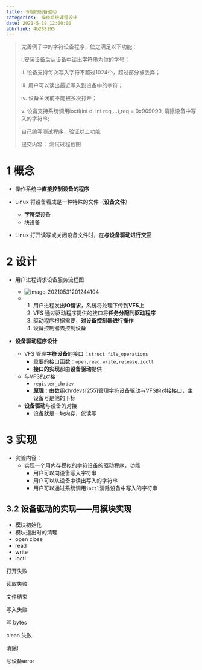 ```yaml
---
title: 专题四设备驱动
categories: -操作系统课程设计
date: 2021-5-19 12:00:00
abbrlink: 4b288195
---
```


> 完善例子中的字符设备程序，使之满足以下功能：
>
>  i.安装设备后从设备中读出字符串为你的学号；
>
>  ii. 设备支持每次写入字符不超过1024个，超过部分被丢弃；
>
>  iii. 用户可以读出最近写入到设备中的字符；
>
>  iv. 设备关闭前不能被多次打开；
>
>  v. 设备支持系统调用ioctl(int d, int req,…),req = 0x909090, 清除设备中写入的字符串;
>
>  自己编写测试程序，验证以上功能
>
> 
>
> 提交内容： 测试过程截图

# 1 概念

* 操作系统中**直接控制设备的程序**

* Linux 将设备看成是一种特殊的文件（**设备文件**）
  * **字符型**设备
  * 块设备
* Linux 打开读写或关闭设备文件时，在**与设备驱动进行交互**



# 2 设计

* 用户进程请求设备服务流程图
  * ![image-20210531201244104](E:\Hexo\Blog\source\_posts\专题四设备驱动.assets\image-20210531201244104.png)
  * 1. 用户进程发出**IO请求**，系统将处理下传到**VFS**上
    2. VFS 通过驱动程序提供的接口将**任务分配**到**驱动程序**
    3. 驱动程序根据需要，**对设备控制器进行操作**
    4. 设备控制器去控制设备



* **设备驱动程序设计**
  * VFS 管理**字符设备**的接口：`struct file_operations`
    * 重要的接口函数：`open,read,write,release,ioctl`
    * **接口的实现**都由**设备驱动**提供
  * 与VFS的对接：
    * `register_chrdev`
    * **原理**：由数组chrdevs[255]管理字符设备驱动与VFS的对接接口，主设备号是他的下标
  * **设备驱动**与设备的对接
    * 设备就是一块内存，仅读写



# 3 实现

* 实验内容：
  * 实现一个用内存模拟的字符设备的驱动程序，功能
    * 用户可以向设备写入字符串
    * 用户可以从设备中读出写入的字符串
    * 用户可以通过系统调用`ioctl`清除设备中写入的字符串



## 3.2 设备驱动的实现——用模块实现

* 模块初始化
* 模块退出时的清理
* open close
* read
* write
* ioctl

打开失败

读取失败

文件结束

写入失败

写 bytes

clean 失败

清除!

写设备error

